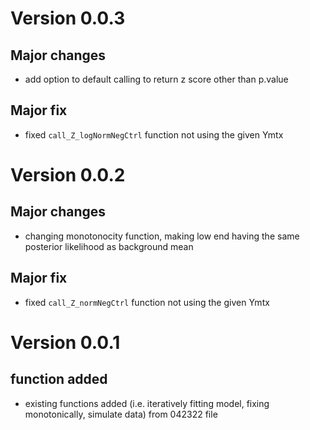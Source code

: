 # Version 0.0.3

## Major changes

* add option to default calling to return z score other than p.value

## Major fix

* fixed `call_Z_logNormNegCtrl` function not using the given Ymtx

# Version 0.0.2

## Major changes

* changing monotonocity function, making low end having the same posterior likelihood as background mean


## Major fix

* fixed `call_Z_normNegCtrl` function not using the given Ymtx


# Version 0.0.1

## function added

* existing functions added (i.e. iteratively fitting model, fixing monotonically, simulate data) from 042322 file

